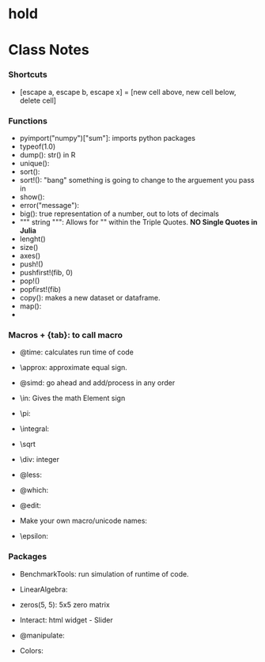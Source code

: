 # hold

# Class Notes

### Shortcuts
 - [escape a, escape b, escape x] = [new cell above, new cell below, delete cell]

### Functions
 - pyimport("numpy")["sum"]: imports python packages
 - typeof(1.0)
 - dump(): str() in R
 - unique():
 - sort():
 - sort!(): "bang" something is going to change to the arguement you pass in
 - show():
 - error("message"):
 - big(): true representation of a number, out to lots of decimals
 - """ string """: Allows for "" within the Triple Quotes. **NO Single Quotes in Julia**
 - lenght()
 - size()
 - axes() 
 - push!()
 - pushfirst!(fib, 0)
 - pop!()
 - popfirst!(fib)
 - copy(): makes a new dataset or dataframe.
 - map():
 -

### Macros + {tab}: to call macro
 - @time: calculates run time of code
 - \approx: approximate equal sign.  
 - @simd: go ahead and add/process in any order
 - \in: Gives the math Element sign
 - \pi:
 - \integral:
 - \sqrt
 - \div: integer 
 - @less:
 - @which:
 - @edit:
 
 - Make your own macro/unicode names:
  - \epsilon: 
  
### Packages
 - BenchmarkTools: run simulation of runtime of code.
 - LinearAlgebra:
  - zeros(5, 5): 5x5 zero matrix
  
 - Interact: html widget - Slider
  - @manipulate:
 - Colors:
